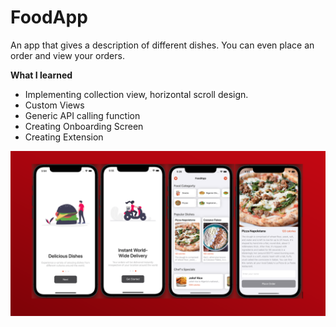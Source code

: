 # FoodApp

An app that gives a description of different dishes. You can even place an order and view your orders.


**What I learned**
- Implementing collection view, horizontal scroll design.
- Custom Views
- Generic API calling function
- Creating Onboarding Screen
- Creating Extension



<img alt = "FoodApp" src = "https://raw.githubusercontent.com/SukhrajBirSingh/FoodApp/main/1.png">
 

